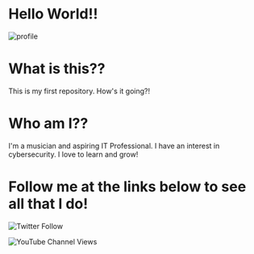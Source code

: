 # Hello World!!

![profile](https://user-images.githubusercontent.com/82906395/157922590-cab73d7b-afa3-4a74-8fce-ab7448e74f50.jpg)

# What is this??
This is my first repository. How's it going?! 

# Who am I??
I'm a musician and aspiring IT Professional. 
I have an interest in cybersecurity. 
I love to learn and grow!

# Follow me at the links below to see all that I do!

![Twitter Follow](https://img.shields.io/twitter/follow/bassicfun?style=social)

![YouTube Channel Views](https://img.shields.io/youtube/channel/views/UCQ4czdianhF9LZJT4XMVaFQ?style=social)
